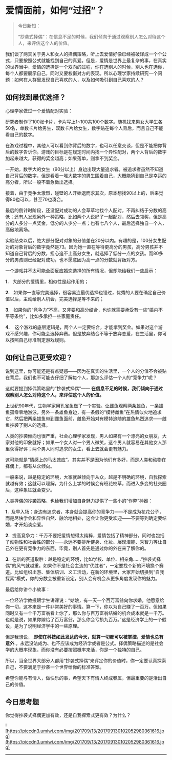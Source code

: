 # 爱情面前，如何“过招”？

> 今日新知：
> 
> “抄袭式择偶”：在信息不足的时候，我们倾向于通过观察别人怎么对待这个人，来评估这个人的价值。

我们谈了两天关于男人和女人的择偶策略，听上去爱情好像已经被破译成一个个公式，只要按照公式就能找到自己的真爱。但是，爱情是世界上最复杂的事，在真实的世界当中，爱情的选择是一个双向的过程，你在选别人的时候，别人也在选你，每个人都要展示自己，同时又要权衡对方的表现。所以心理学家持续研究一个问题：如何在人群里发现自己喜欢的人，以及如何吸引到自己喜欢的人？

## 如何找到最优选择？

心理学家做过一个爱情配对实验：

研究者制作了100张卡片，卡片写上1~100共100个数字。随机找来男女大学生各50名，单数卡片给男生，双数卡片给女生，数字贴在每个人背后，而且自己不能看自己的数字。

在游戏过程中，其他人可以看到你背后的数字，也可以任意交谈，但是不能把你背后的数字告诉你。游戏的目标是在规定时间内找一个异性配对，两个人背后的数字加起来越大，获得的奖金越高；如果落单，则拿不到奖金。

一开始，数字大的女生（90分以上）身边出现大量追求者。被追求者虽然不知道自己背后的数字，但是看着一堆大数字的男生围着自己，大概能猜到自己是幸运的高分者，所以一般不着急做出选择。

接着，由于竞争太激烈，碰壁的人开始退而求其次，原本想找90以上的，后来觉得80也可以，甚至70也凑合。

最后的倒计时阶段，还没配对成功的人会草草地找个人配对，不再纠结于分数的高低；还有人发现另外一种策略，比如两个人说好了一起配对，然后去领奖，但是高分的人多分一点奖金，低分的人少分一点；也有七八个人，最后选择独自一个人，高傲地离场。

实验结束以后，绝大部分配对对象的分值差在20分以内。有趣的是，100分女生配对的对象背后的数字竟然是73。因为她一直在等待更高分的男孩，高分男孩并不知道自己背后的分数，担心追不上高分女生，就选择了低分一点的女孩。而80多分的男孩则已经配对成功，也不愿意因为高一点的分数就背叛对方。

一个游戏并不太可能全面反应婚恋选择的所有情况，但却能给我们一些启示：

 **1.**   大部分的爱情里，相似性是起作用的；

 **2.**   如果你一直等完美选择，很容易连最优选择也错过，优秀的人要在确定自己价值以后，主动给别人机会，完美选择是等不来的；

 **3.**   如果你的“竞争力”不高，又非要和高分结合，也许就需要承受有一些“婚内不平等条约”，比如多承担一些家庭责任。

 **4.**    这个游戏的底层逻辑是，两个人一定要结合，才能拿到奖金。如果对这个游戏不感兴趣，你可能会选择弃赛。但是放弃结合不等于放弃恋爱，在生活里，你可以按照自己标准制定游戏规则。

## 如何让自己更受欢迎？

说到这里，你可能还是有点疑惑——因为在真实的生活里，一个人的分值不会被贴在背后，我们也不可能去仔细了解每个人，那怎么评估一个人的“竞争力”呢？

这就要提到择偶策略里的“抄袭式择偶”—— **在信息不足的时候，我们倾向于通过观察别人怎么对待这个人，来评估这个人的价值。**

上世纪90年代，生物学家用孔雀鱼做了一个实验。让雌鱼观察两条雄鱼，一条雄鱼孤零零地游泳，另外一条雄鱼身边，有一条假的“模特雌鱼”在热情似火地追求它，然后把两条雄鱼带到雌鱼面前，雌鱼开始对有模特追随的雄鱼热烈追求——雌鱼抄袭了别人的选择。

人类的抄袭倾向也很严重，社会心理学家发现，男人如果有一个漂亮的女朋友，大家对他的印象就好；如果一个女人对一个男人微笑，这个男人就容易在其他女人那里获得好评；两个男人同时追求的女生，看上去就会更有魅力。

这可能就是“情感上的马太效应”。其实并不是因为他们有多好，而是人类和动物在择偶上，都有从众倾向。

一般来说，越是稳定的环境，大家就越倾向于从众，越是不明确的环境，自我探索就越有效；这就可以理解，为什么上学的时候会有班花校草，而进入多变的社交圈后，这种象征就会变少。

人类择偶的抄袭策略，也给我们增加自身魅力提供了一些小的“作弊”神器：

 **1.**  及早入场：身边有追求者，本身就会提高你的竞争力——不是成为花花公子，而是尽快学会和异性自然、融洽地相处，这会让你更受欢迎——不要等到确定要结婚，才开始谈恋爱。

 **2.**  提高竞争力：千万不要把爱情想得太纯粹，爱情包括了精神部分，同时也包括了动物性和社会性的部分——永远不要排斥健身、化妆、展现潜能、秀智力等让自己外在更有竞争力的东西，毕竟，别人首先是通过你的外在来了解你的。

 **3.**  在新的赛道取胜：越是稳定的环境，比如学校、单位、相亲角……“抄袭式择偶”的风气就越重。如果你不是社会主流的“优胜者”，一定要找个新的环境换个赛道。比如组织出游、集体培训、义工活动，在新的环境里，大家开始切换到“自我探索”模式，你的分数会被重新设定，别人会有机会从更多角度发现你的魅力。

最后给你讲个小故事：

一位经济学教授跟学生讲课说：“姑娘，有一天一个百万富翁向你求婚，他愿意给你一切，这本来是一件非常美好的事情。算一下，你以为自己赚了一百万。但如果同时又有一个千万富翁看上你了，那么你与百万富翁结婚的机会成本就是一千万。也就是说，如果你嫁给了百万富翁，那么你会亏损九百万。”这是经济学上的一个假设，是为了说明经济学中的一些原理。

但是我想说， **即使在科技如此发达的今天，就算一切都可以被掌控，爱情也总有意外** 。永远没法成为、也不应该成为经济学或者是公式。择偶策略描述的是社会学的大概率现象，而你没有必要按照概率来活，你是一个独特的自己。

所以，当全世界大部分人都用“抄袭式择偶”来评定你的价值时，你一定要认真探索自己，不要满足于抄袭一个世界给你的标准答案。

希望你能与有情人，做快乐的事，希望天下有情人终成眷属，但最重要的是活出自己的价值。

## 今日思考题

你觉得抄袭式择偶更加有效，还是自我探索式更有效？为什么？

![https://piccdn3.umiwi.com/img/201709/13/201709130102052980361616.jpg](https://piccdn3.umiwi.com/img/201709/13/201709130102052980361616.jpg)

---
